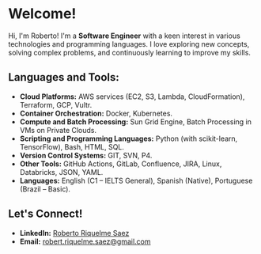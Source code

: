 # Welcome!
Hi, I'm Roberto! I'm a **Software Engineer** with a keen interest in various technologies and programming languages. I love exploring new concepts, solving complex problems, and continuously learning to improve my skills. 

## Languages and Tools:
- **Cloud Platforms:** AWS services (EC2, S3, Lambda, CloudFormation), Terraform, GCP, Vultr.
- **Container Orchestration:** Docker, Kubernetes.
- **Compute and Batch Processing:** Sun Grid Engine, Batch Processing in VMs on Private Clouds.
- **Scripting and Programming Languages:** Python (with scikit-learn, TensorFlow), Bash, HTML, SQL.
- **Version Control Systems:** GIT, SVN, P4.
- **Other Tools:** GitHub Actions, GitLab, Confluence, JIRA, Linux, Databricks, JSON, YAML.
- **Languages:** English (C1 – IELTS General), Spanish (Native), Portuguese (Brazil – Basic).

## Let's Connect!
- **LinkedIn:** [Roberto Riquelme Saez](https://www.linkedin.com/in/robertriquelmesaez)
- **Email:** robert.riquelme.saez@gmail.com
